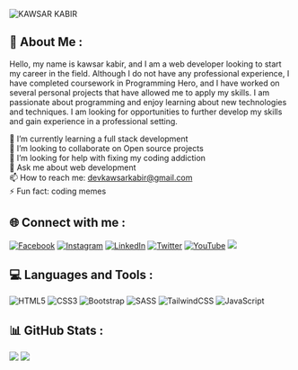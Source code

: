 ![KAWSAR KABIR](https://pbs.twimg.com/profile_banners/1495128278180724736/1676649510/1500x500)
## 💫 About Me :
Hello, my name is kawsar kabir, and I am a web developer looking to start my career in the field. Although I do not have any professional experience, I have completed coursework in Programming Hero, and I have worked on several personal projects that have allowed me to apply my skills. I am passionate about programming and enjoy learning about new technologies and techniques. I am looking for opportunities to further develop my skills and gain experience in a professional setting.<br>

🌱 I’m currently learning a full stack development<br>👯 I’m looking to collaborate on Open source projects<br>🤔 I’m looking for help with fixing my coding addiction<br>💬 Ask me about web development<br>📫 How to reach me: devkawsarkabir@gmail.com<br>⚡ Fun fact:  coding memes


## 🌐 Connect with me :
[![Facebook](https://img.shields.io/badge/Facebook-%231877F2.svg?logo=Facebook&logoColor=white)](https://facebook.com/devkawsarkabir) [![Instagram](https://img.shields.io/badge/Instagram-%23E4405F.svg?logo=Instagram&logoColor=white)](https://instagram.com/devkawsarkabir) [![LinkedIn](https://img.shields.io/badge/LinkedIn-%230077B5.svg?logo=linkedin&logoColor=white)](https://linkedin.com/in/kawsarkabir) [![Twitter](https://img.shields.io/badge/Twitter-%231DA1F2.svg?logo=Twitter&logoColor=white)](https://twitter.com/devkawsarkabir) [![YouTube](https://img.shields.io/badge/YouTube-%23FF0000.svg?logo=YouTube&logoColor=white)](https://youtube.com/@https://www.youtube.com/channel/UCN_nLu0fhDt59ir-9kZA18g) 
[![](https://visitcount.itsvg.in/api?id=kawsarkabir&icon=0&color=0)](https://visitcount.itsvg.in)

## 💻 Languages and Tools :
![HTML5](https://img.shields.io/badge/html5-%23E34F26.svg?style=for-the-badge&logo=html5&logoColor=white) ![CSS3](https://img.shields.io/badge/css3-%231572B6.svg?style=for-the-badge&logo=css3&logoColor=white) ![Bootstrap](https://img.shields.io/badge/bootstrap-%23563D7C.svg?style=for-the-badge&logo=bootstrap&logoColor=white) ![SASS](https://img.shields.io/badge/SASS-hotpink.svg?style=for-the-badge&logo=SASS&logoColor=white) ![TailwindCSS](https://img.shields.io/badge/tailwindcss-%2338B2AC.svg?style=for-the-badge&logo=tailwind-css&logoColor=white) ![JavaScript](https://img.shields.io/badge/javascript-%23323330.svg?style=for-the-badge&logo=javascript&logoColor=%23F7DF1E)

## 📊 GitHub Stats :
![](https://github-readme-stats.vercel.app/api?username=kawsarkabir&theme=radical&hide_border=false&include_all_commits=false&count_private=false)
![](https://github-readme-stats.vercel.app/api/top-langs/?username=kawsarkabir&theme=radical&hide_border=false&include_all_commits=false&count_private=false&layout=compact)
